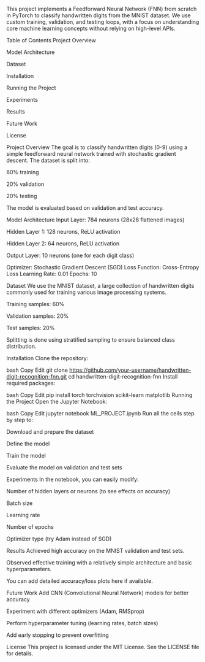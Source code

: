 This project implements a Feedforward Neural Network (FNN) from scratch in PyTorch to classify handwritten digits from the MNIST dataset.
We use custom training, validation, and testing loops, with a focus on understanding core machine learning concepts without relying on high-level APIs.

Table of Contents
Project Overview

Model Architecture

Dataset

Installation

Running the Project

Experiments

Results

Future Work

License

Project Overview
The goal is to classify handwritten digits (0-9) using a simple feedforward neural network trained with stochastic gradient descent.
The dataset is split into:

60% training

20% validation

20% testing

The model is evaluated based on validation and test accuracy.

Model Architecture
Input Layer: 784 neurons (28x28 flattened images)

Hidden Layer 1: 128 neurons, ReLU activation

Hidden Layer 2: 64 neurons, ReLU activation

Output Layer: 10 neurons (one for each digit class)

Optimizer: Stochastic Gradient Descent (SGD)
Loss Function: Cross-Entropy Loss
Learning Rate: 0.01
Epochs: 10

Dataset
We use the MNIST dataset, a large collection of handwritten digits commonly used for training various image processing systems.

Training samples: 60%

Validation samples: 20%

Test samples: 20%

Splitting is done using stratified sampling to ensure balanced class distribution.

Installation
Clone the repository:

bash
Copy
Edit
git clone https://github.com/your-username/handwritten-digit-recognition-fnn.git
cd handwritten-digit-recognition-fnn
Install required packages:

bash
Copy
Edit
pip install torch torchvision scikit-learn matplotlib
Running the Project
Open the Jupyter Notebook:

bash
Copy
Edit
jupyter notebook ML_PROJECT.ipynb
Run all the cells step by step to:

Download and prepare the dataset

Define the model

Train the model

Evaluate the model on validation and test sets

Experiments
In the notebook, you can easily modify:

Number of hidden layers or neurons (to see effects on accuracy)

Batch size

Learning rate

Number of epochs

Optimizer type (try Adam instead of SGD)

Results
Achieved high accuracy on the MNIST validation and test sets.

Observed effective training with a relatively simple architecture and basic hyperparameters.

You can add detailed accuracy/loss plots here if available.

Future Work
Add CNN (Convolutional Neural Network) models for better accuracy

Experiment with different optimizers (Adam, RMSprop)

Perform hyperparameter tuning (learning rates, batch sizes)

Add early stopping to prevent overfitting

License
This project is licensed under the MIT License. See the LICENSE file for details.
